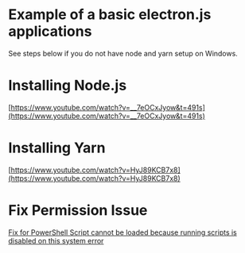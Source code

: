 # Example of a basic electron.js applications

See steps below if you do not have node and yarn setup on Windows.

# Installing Node.js

[https://www.youtube.com/watch?v=__7eOCxJyow&t=491s](https://www.youtube.com/watch?v=__7eOCxJyow&t=491s)

# Installing Yarn

[https://www.youtube.com/watch?v=HyJ89KCB7x8](https://www.youtube.com/watch?v=HyJ89KCB7x8)

# Fix Permission Issue

[Fix for PowerShell Script cannot be loaded because running scripts is disabled on this system error](https://www.sharepointdiary.com/2014/03/fix-for-powershell-script-cannot-be-loaded-because-running-scripts-is-disabled-on-this-system.html)

